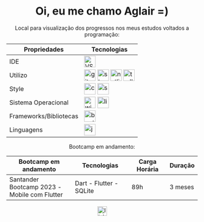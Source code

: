 <h1 align="center">Oi, eu me chamo Aglair =) </h1>

<p align=center>Local para visualização dos progressos nos meus estudos voltados a programação:</p>

<div style="display: inline_block;" align="center">
  
|Propriedades | Tecnologias |
| ------------- | ------------- |
|IDE | <img align="center" alt="VSCODE" height="30" src="https://img.shields.io/badge/VSCode-blue?&style=for-the-badge&logo=visual-studio&logoColor=white"> |
|Utilizo  |<img align="center" alt="git" height="30" src="https://img.shields.io/badge/GIT-E44C30?style=for-the-badge&logo=git&logoColor=white">  <img align="center" alt="stack-overflow" height="30" src="https://img.shields.io/badge/Stack_Overflow-FE7A16?style=for-the-badge&logo=stack-overflow&logoColor=white">    <img align="center" alt="netlify" height="30" src="https://img.shields.io/badge/Netlify-00C7B7?style=for-the-badge&logo=netlify&logoColor=white">  <img align="center" alt="trello" height="30" src="https://img.shields.io/badge/Trello-0052CC?style=for-the-badge&logo=trello&logoColor=white"> | |
|Style | <img align="center" alt="css3" height="30" src="https://img.shields.io/badge/CSS3-1572B6?style=for-the-badge&logo=css3&logoColor=white">  <img align="center" alt="sass" height="30" src="https://img.shields.io/badge/Sass-CC6699?style=for-the-badge&logo=sass&logoColor=white">   |
|Sistema Operacional  | <img align="center" alt="windows" height="30" src="https://img.shields.io/badge/Windows-0078D6?style=for-the-badge&logo=windows&logoColor=white">   <img align="center" alt="linux" height="30" src="https://img.shields.io/badge/Linux-FCC624?style=for-the-badge&logo=linux&logoColor=black">   |
|Frameworks/Bibliotecas | <img align="center" alt="bootstrap" height="30" src="https://img.shields.io/badge/Bootstrap-563D7C?style=for-the-badge&logo=bootstrap&logoColor=white">   |  
|Linguagens | <img align="center" alt="javascript" height="30" src="https://img.shields.io/badge/JavaScript-323330?style=for-the-badge&logo=javascript&logoColor=F7DF1E">  | 
</div>

<div style="display: inline_block;" align="center">

<p>Bootcamp em andamento:</p>
  
|Bootcamp em andamento| Tecnologias | Carga Horária | Duração |
| ------------------- | ------------ | ------------- |--------|
|Santander Bootcamp 2023 - <br>  Mobile com Flutter|Dart - Flutter - SQLite|89h|3 meses|
</div>

<div align="center">
  <a href="https://www.linkedin.com/in/vittorya-aglair/" target="_blank">
    <img src="https://img.shields.io/badge/LinkedIn-0077B5?style=for-the-badge&logo=linkedin&logoColor=white" alt="linkedin" height="25">
  </a>
</div>
